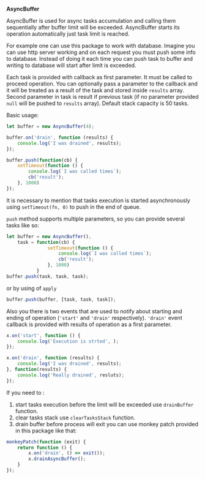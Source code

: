 **AsyncBuffer** 

AsyncBuffer is used for async tasks accumulation and calling them sequentially after buffer limit will be exceeded.
AsyncBuffer starts its operation automatically just task limit is reached.

For example one can use this package to work with database.
Imagine you can use http server working and on each request you must push some info to database.
Instead of doing it each time you can push task to buffer and writing to database will start after limit is exceeded.

Each task is provided with callback as first parameter. It must be called to proceed operation.
You can optionally pass a parameter to the callback and it will be treated as a result of the task and stored inside `results` array.
Second parameter in task is result if previous task (if no parameter provided `null` will be pushed to `results` array).
Default stack capacity is 50 tasks.

Basic usage:
```javascript
let buffer = new AsyncBuffer(4);

buffer.on('drain', function (results) {
    console.log('I was drained', results);
});

buffer.push(function(cb) {
    setTimeout(function () {
        console.log(`I was called times`);
        cb('result');
    }, 1000)
});
```

It is necessary to mention that tasks execution is started asynchronously using `setTimeout(fn, 0)` to push in the end of queue. 

`push` method supports multiple parameters, so you can provide several tasks like so:
```javascript
let buffer = new AsyncBuffer(),
    task = function(cb) {
               setTimeout(function () {
                   console.log(`I was called times`);
                   cb('result');
               }, 1000)
           }
buffer.push(task, task, task);
```

or by using of `apply`
```javascript
buffer.push(buffer, [task, task, task]);
```

Also you there is two events that are used to notify about starting and ending of operation (`'start'` and `'drain'` respectively).
`'drain'` event callback is provided with results of operation as a first parameter.
```javascript
x.on('start', function () {
    console.log('Execution is strted', );
});

x.on('drain', function (results) {
    console.log('I was drained', results);
}, function(results) {
    console.log('Really drained', resluts);
});
```

If you need to :
1. start tasks execution before the limit will be exceeded use `drainBuffer` function.
2. clear tasks stack use `clearTasksStack` function.
3. drain buffer before process will exit you can use monkey patch provided in this package like that:
```javascript
monkeyPatch(function (exit) {
    return function () {
        x.on('drain', () => exit());
        x.drainAsyncBuffer();
    }
});
```